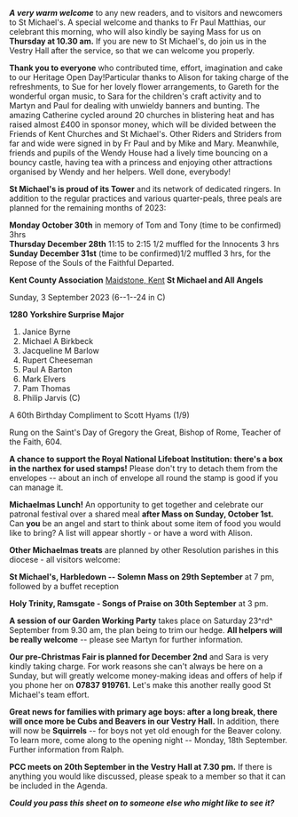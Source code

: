 
***A very warm welcome*** to any new readers, and to visitors and
newcomers to St Michael\'s. A special welcome and thanks to Fr Paul
Matthias, our celebrant this morning, who will also kindly be saying
Mass for us on **Thursday at 10.30 am.** If you are new to St
Michael\'s, do join us in the Vestry Hall after the service, so that we
can welcome you properly.

**Thank you to everyone** who contributed time, effort, imagination and
cake to our Heritage Open Day!Particular thanks to Alison for taking
charge of the refreshments, to Sue for her lovely flower arrangements,
to Gareth for the wonderful organ music, to Sara for the children\'s
craft activity and to Martyn and Paul for dealing with unwieldy banners
and bunting. The amazing Catherine cycled around 20 churches in
blistering heat and has raised almost £400 in sponsor money, which will
be divided between the Friends of Kent Churches and St Michael\'s. Other
Riders and Striders from far and wide were signed in by Fr Paul and by
Mike and Mary. Meanwhile, friends and pupils of the Wendy House had a
lively time bouncing on a bouncy castle, having tea with a princess and
enjoying other attractions organised by Wendy and her helpers. Well
done, everybody!

**St Michael\'s is proud of its Tower** and its network of dedicated
ringers. In addition to the regular practices and various quarter-peals,
three peals are planned for the remaining months of 2023:

**Monday October 30th** in memory of Tom and Tony (time to be confirmed)
3hrs\
**Thursday December 28th** 11:15 to 2:15 1/2 muffled for the Innocents 3
hrs\
**Sunday December 31st** (time to be confirmed)1/2 muffled 3 hrs, for
the Repose of the Souls of the Faithful Departed.

**Kent County Association** [Maidstone,
Kent](https://dove.cccbr.org.uk/tower/12644#_blank) **St Michael and All
Angels**

Sunday, 3 September 2023 (6--1--24 in C)

**1280** **Yorkshire Surprise Major**

1. Janice Byrne
2. Michael A Birkbeck
3. Jacqueline M Barlow
4. Rupert Cheeseman
5. Paul A Barton
6. Mark Elvers
7. Pam Thomas
8. Philip Jarvis (C)

A 60th Birthday Compliment to Scott Hyams (1/9)

Rung on the Saint\'s Day of Gregory the Great, Bishop of Rome, Teacher
of the Faith, 604.

**A chance to support the Royal National Lifeboat Institution: there\'s
a box in the narthex for used stamps!** Please don\'t try to detach them
from the envelopes -- about an inch of envelope all round the stamp is
good if you can manage it.

**Michaelmas Lunch!** An opportunity to get together and celebrate our
patronal festival over a shared meal **after Mass on Sunday, October
1st.** Can **you** be an angel and start to think about some item of
food you would like to bring? A list will appear shortly - or have a
word with Alison.

**Other Michaelmas treats** are planned by other Resolution parishes in
this diocese - all visitors welcome:

**St Michael\'s, Harbledown -- Solemn Mass on 29th September** at 7
pm, followed by a buffet reception

**Holy Trinity, Ramsgate - Songs of Praise on 30th September** at 3
pm.

**A session of our Garden Working Party** takes place on Saturday 23^rd^
September from 9.30 am, the plan being to trim our hedge. **All helpers
will be really welcome** -- please see Martyn for further information.

**Our pre-Christmas Fair is planned for December 2nd** and Sara is
very kindly taking charge. For work reasons she can\'t always be here on
a Sunday, but will greatly welcome money-making ideas and offers of help
if you phone her on **07837 919761.** Let\'s make this another really
good St Michael\'s team effort.

**Great news for families with primary age boys: after a long break,
there will once more be Cubs and Beavers in our Vestry Hall.** In
addition, there will now be **Squirrels** -- for boys not yet old enough
for the Beaver colony. To learn more, come along to the opening night --
Monday, 18th September. Further information from Ralph.

**PCC meets on 20th September in the Vestry Hall at 7.30 pm.** If
there is anything you would like discussed, please speak to a member so
that it can be included in the Agenda.

***Could you pass this sheet on to someone else who might like to see
it?***
